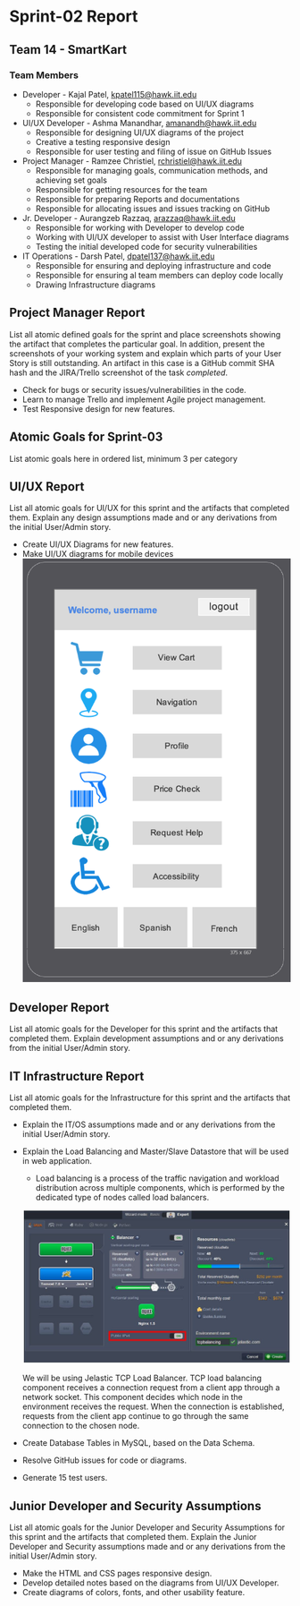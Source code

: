 # Sprint-02 Report

## Team 14 - SmartKart

### Team Members
* Developer - Kajal Patel, kpatel115@hawk.iit.edu
  * Responsible for developing code based on UI/UX diagrams
  * Responsible for consistent code commitment for Sprint 1
* UI/UX Developer - Ashma Manandhar, amanandh@hawk.iit.edu 
  * Responsible for designing UI/UX diagrams of the project
  * Creative a testing responsive design
  * Responsible for user testing and filing of issue on GitHub Issues
* Project Manager - Ramzee Christiel, rchristiel@hawk.iit.edu
  * Responsible for managing goals, communication methods, and achieving set goals
  * Responsible for getting resources for the team
  * Responsible for preparing Reports and documentations
  * Responsible for allocating issues and issues tracking on GitHub
* Jr. Developer - Aurangzeb Razzaq, arazzaq@hawk.iit.edu 
  * Responsible for working with Developer to develop code 
  * Working with UI/UX developer to assist with User Interface diagrams
  * Testing the initial developed code for security vulnerabilities
* IT Operations - Darsh Patel, dpatel137@hawk.iit.edu
  * Responsible for ensuring and deploying infrastructure and code
  * Responsible for ensuring al team members can deploy code locally
  * Drawing Infrastructure diagrams 

## Project Manager Report

List all atomic defined goals for the sprint and place screenshots showing the artifact that completes the particular goal.   In addition, present the screenshots of your working system and explain which parts of your User Story is still outstanding.  An artifact in this case is a GitHub commit SHA hash and the JIRA/Trello screenshot of the task *completed*.

* Check for bugs or security issues/vulnerabilities in the code.
* Learn to manage Trello and implement Agile project management.
* Test Responsive design for new features.


## Atomic Goals for Sprint-03

List atomic goals here in ordered list, minimum 3 per category

## UI/UX Report

List all atomic goals for UI/UX for this sprint and the artifacts that completed them.  Explain any design assumptions made and or any derivations from the initial User/Admin story.

* Create UI/UX Diagrams for new features.
* Make UI/UX diagrams for mobile devices
![View Cart](webApp/UserMobileScreen.png)

## Developer Report

List all atomic goals for the Developer for this sprint and the artifacts that completed them.  Explain development assumptions and or any derivations from the initial User/Admin story.

## IT Infrastructure Report

List all atomic goals for the Infrastructure for this sprint and the artifacts that completed them. 

* Explain the IT/OS assumptions made and or any derivations from the initial User/Admin story.
* Explain the Load Balancing and Master/Slave Datastore that will be used in web application. 

    * Load balancing is a process of the traffic navigation and workload distribution across multiple components, which is performed by the dedicated type of nodes called load balancers. 

    ![load balancer](webApp/load_balancer.jpg)

    We will be using Jelastic TCP Load Balancer. TCP load balancing component receives a connection request from a client app through a network socket. This component decides which node in the environment receives the request. When the connection is established, requests from the client app continue to go through the same connection to the chosen node. 

* Create Database Tables in MySQL, based on the Data Schema.
* Resolve GitHub issues for code or diagrams.
* Generate 15 test users. 


## Junior Developer and Security Assumptions

List all atomic goals for the Junior Developer and Security Assumptions for this sprint and the artifacts that completed them.  Explain the Junior Developer and Security assumptions made and or any derivations from the initial User/Admin story.

* Make the HTML and CSS pages responsive design.
* Develop detailed notes based on the diagrams from UI/UX Developer.
* Create diagrams of colors, fonts, and other usability feature.

